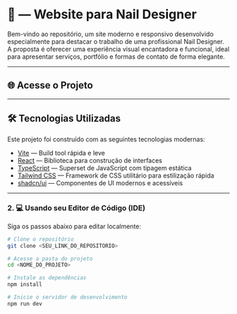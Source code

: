 # 💅 — Website para Nail Designer

Bem-vindo ao repositório, um site moderno e responsivo desenvolvido especialmente para destacar o trabalho de uma profissional Nail Designer. A proposta é oferecer uma experiência visual encantadora e funcional, ideal para apresentar serviços, portfólio e formas de contato de forma elegante.

---

## 🌐 Acesse o Projeto
---

## 🛠️ Tecnologias Utilizadas

Este projeto foi construído com as seguintes tecnologias modernas:

- [Vite](https://vitejs.dev/) — Build tool rápida e leve
- [React](https://react.dev/) — Biblioteca para construção de interfaces
- [TypeScript](https://www.typescriptlang.org/) — Superset de JavaScript com tipagem estática
- [Tailwind CSS](https://tailwindcss.com/) — Framework de CSS utilitário para estilização rápida
- [shadcn/ui](https://ui.shadcn.dev/) — Componentes de UI modernos e acessíveis

---

### 2. 💻 Usando seu Editor de Código (IDE)

Siga os passos abaixo para editar localmente:

```bash
# Clone o repositório
git clone <SEU_LINK_DO_REPOSITORIO>

# Acesse a pasta do projeto
cd <NOME_DO_PROJETO>

# Instale as dependências
npm install

# Inicie o servidor de desenvolvimento
npm run dev
